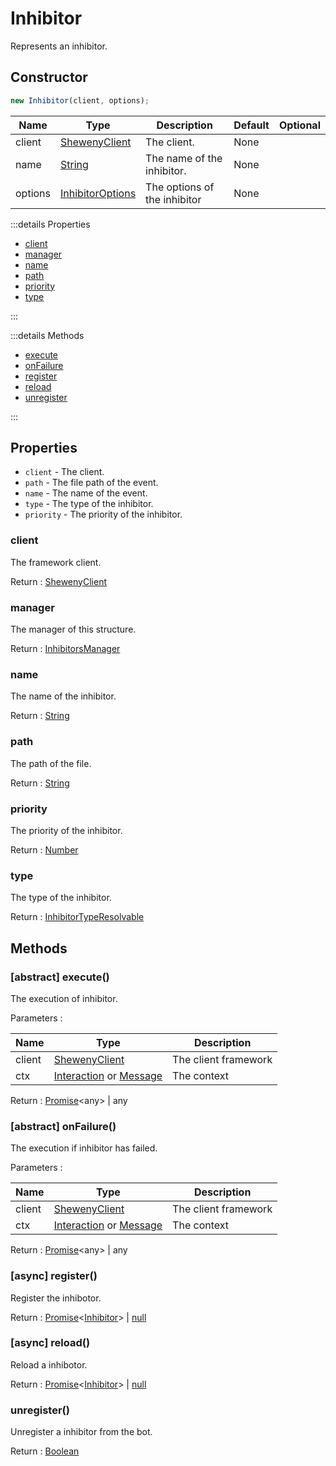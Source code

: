 # Inhibitor

Represents an inhibitor.

## Constructor

```js
new Inhibitor(client, options);
```

| Name    | Type                                                                                        | Description                  | Default | Optional |
| ------- | ------------------------------------------------------------------------------------------- | ---------------------------- | ------- | -------- |
| client  | [ShewenyClient](../classes/ShewenyClient.md)                                                | The client.                  | None    |          |
| name    | [String](https://developer.mozilla.org/docs/Web/JavaScript/Reference/Global_Objects/String) | The name of the inhibitor.   | None    |          |
| options | [InhibitorOptions](../typedef/InhibitorOptions.md)                                          | The options of the inhibitor | None    |          |

:::details Properties

- [client](#client)
- [manager](#manager)
- [name](#name)
- [path](#path)
- [priority](#priority)
- [type](#type)

:::

:::details Methods

- [execute](#abstract-execute)
- [onFailure](#abstract-onfailure)
- [register](#async-register)
- [reload](#async-reload)
- [unregister](#unregister)

:::

## Properties

- `client` - The client.
- `path` - The file path of the event.
- `name` - The name of the event.
- `type` - The type of the inhibitor.
- `priority` - The priority of the inhibitor.

### client

The framework client.

Return : [ShewenyClient](../client/ShewenyClient.md)

### manager

The manager of this structure.

Return : [InhibitorsManager](../managers/InhibitorsManager.md)

### name

The name of the inhibitor.

Return : [String](https://developer.mozilla.org/en-US/docs/Web/JavaScript/Reference/Global_Objects/String)

### path

The path of the file.

Return : [String](https://developer.mozilla.org/en-US/docs/Web/JavaScript/Reference/Global_Objects/String)

### priority

The priority of the inhibitor.

Return : [Number](https://developer.mozilla.org/en-US/docs/Web/JavaScript/Reference/Global_Objects/Number)

### type

The type of the inhibitor.

Return : [InhibitorTypeResolvable](../typedef/InhibitorOptions.md#inhibitortyperesolvable)

## Methods

### [abstract] execute()

The execution of inhibitor.

Parameters :

| Name   | Type                                                                                                                                             | Description          |
| ------ | ------------------------------------------------------------------------------------------------------------------------------------------------ | -------------------- |
| client | [ShewenyClient](../client/ShewenyClient.md)                                                                                                      | The client framework |
| ctx    | [Interaction](https://discord.js.org/#/docs/main/stable/class/Interaction) or [Message](https://discord.js.org/#/docs/main/stable/class/Message) | The context          |

Return : [Promise](https://developer.mozilla.org/docs/Web/JavaScript/Reference/Global_Objects/Promise)\<any> | any

### [abstract] onFailure()

The execution if inhibitor has failed.

Parameters :

| Name   | Type                                                                                                                                             | Description          |
| ------ | ------------------------------------------------------------------------------------------------------------------------------------------------ | -------------------- |
| client | [ShewenyClient](../client/ShewenyClient.md)                                                                                                      | The client framework |
| ctx    | [Interaction](https://discord.js.org/#/docs/main/stable/class/Interaction) or [Message](https://discord.js.org/#/docs/main/stable/class/Message) | The context          |

Return : [Promise](https://developer.mozilla.org/docs/Web/JavaScript/Reference/Global_Objects/Promise)\<any> | any

### [async] register()

Register the inhibotor.

Return : [Promise](https://developer.mozilla.org/docs/Web/JavaScript/Reference/Global_Objects/Promise)\<[Inhibitor](./Inhibitor.md)> | [null](https://developer.mozilla.org/docs/Web/JavaScript/Reference/Global_Objects/Null)

### [async] reload()

Reload a inhibotor.

Return : [Promise](https://developer.mozilla.org/docs/Web/JavaScript/Reference/Global_Objects/Promise)\<[Inhibitor](./Inhibitor.md)> | [null](https://developer.mozilla.org/docs/Web/JavaScript/Reference/Global_Objects/Null)

### unregister()

Unregister a inhibitor from the bot.

Return : [Boolean](https://developer.mozilla.org/docs/Web/JavaScript/Reference/Global_Objects/Boolean)
